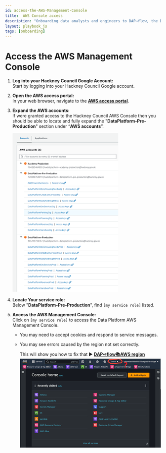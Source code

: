 ```yaml
---
id: access-the-AWS-Management-Console
title:  AWS Console access
description: "Onboarding data analysts and engineers to DAP⇨flow, the Data Analytics Platform Airflow integration."
layout: playbook_js
tags: [onboarding]
---
```


#  Access the AWS Management Console

1. **Log into your Hackney Council Google Account:**  
   Start by logging into your Hackney Council Google account.

2. **Open the AWS access portal:**   
   In your web browser, navigate to the **[AWS access portal](https://d-936715b9ec.awsapps.com/start\#/)**.

3. **Expand the AWS accounts:**   
   If were granted access to the Hackney Council AWS Console then you should be able to locate and fully expand the "**DataPlatform-Pre-Production**" section under “**AWS accounts**”.

    ![Fig 3 & 4](../images/access-the-AWS-Management-Console-three-four.png)

4. **Locate Your service role:**   
   Below "**DataPlatform-Pre-Production**", find `[my service role]` listed.

5. **Access the AWS Management Console:**   
   Click on `[my service role]` to access the Data Platform AWS Management Console.  
   * You may need to accept cookies and respond to service messages.  
   * You may see errors caused by the region not set correctly.  

     This will show you how to fix that ► **[DAP⇨flow📚AWS region](../onboarding/access-the-AWS-region)** 
    ![Fig 5](../images/access-the-AWS-Management-Console-five.png)
